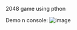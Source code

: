 2048 game using pthon

Demo n console:
![image](https://user-images.githubusercontent.com/66587716/152659270-a815c238-7bb9-4f1b-b7a0-31e819d600d9.png)
